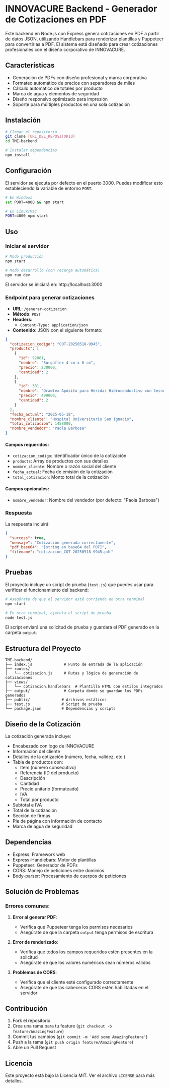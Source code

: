 # INNOVACURE Backend - Generador de Cotizaciones en PDF

Este backend en Node.js con Express genera cotizaciones en PDF a partir de datos JSON, utilizando Handlebars para renderizar plantillas y Puppeteer para convertirlas a PDF. El sistema está diseñado para crear cotizaciones profesionales con el diseño corporativo de INNOVACURE.

## Características

- Generación de PDFs con diseño profesional y marca corporativa
- Formateo automático de precios con separadores de miles
- Cálculo automático de totales por producto
- Marca de agua y elementos de seguridad
- Diseño responsivo optimizado para impresión
- Soporte para múltiples productos en una sola cotización

## Instalación

```bash
# Clonar el repositorio
git clone [URL_DEL_REPOSITORIO]
cd TME-backend

# Instalar dependencias
npm install
```

## Configuración

El servidor se ejecuta por defecto en el puerto 3000. Puedes modificar esto estableciendo la variable de entorno `PORT`:

```bash
# En Windows
set PORT=4000 && npm start

# En Linux/Mac
PORT=4000 npm start
```

## Uso

### Iniciar el servidor

```bash
# Modo producción
npm start

# Modo desarrollo (con recarga automática)
npm run dev
```

El servidor se iniciará en: http://localhost:3000

### Endpoint para generar cotizaciones

- **URL**: `/generar-cotizacion`
- **Método**: `POST`
- **Headers**: 
  - `Content-Type: application/json`
- **Contenido**: JSON con el siguiente formato:

```json
{
  "cotizacion_codigo": "COT-20250518-9945",
  "products": [
    {
      "id": 92001,
      "nombre": "Surgaflex 4 cm x 6 cm",
      "precio": 230000,
      "cantidad": 2
    },
    {
      "id": 301,
      "nombre": "Drawtex Apósito para Heridas Hidroconductivo con tecnología LevaFiber 7,5 X 7,5 cm",
      "precio": 499000,
      "cantidad": 2
    }
  ],
  "fecha_actual": "2025-05-18",
  "nombre_cliente": "Hospital Universitario San Ignacio",
  "total_cotizacion": 1458000,
  "nombre_vendedor": "Paola Barbosa"
}
```

#### Campos requeridos:
- `cotizacion_codigo`: Identificador único de la cotización
- `products`: Array de productos con sus detalles
- `nombre_cliente`: Nombre o razón social del cliente
- `fecha_actual`: Fecha de emisión de la cotización
- `total_cotizacion`: Monto total de la cotización

#### Campos opcionales:
- `nombre_vendedor`: Nombre del vendedor (por defecto: "Paola Barbosa")

### Respuesta

La respuesta incluirá:

```json
{
  "success": true,
  "mensaje": "Cotización generada correctamente",
  "pdf_base64": "[string en base64 del PDF]",
  "filename": "cotizacion_COT-20250518-9945.pdf"
}
```

## Pruebas

El proyecto incluye un script de prueba (`test.js`) que puedes usar para verificar el funcionamiento del backend:

```bash
# Asegúrate de que el servidor esté corriendo en otra terminal
npm start

# En otra terminal, ejecuta el script de prueba
node test.js
```

El script enviará una solicitud de prueba y guardará el PDF generado en la carpeta `output`.

## Estructura del Proyecto

```
TME-backend/
├── index.js              # Punto de entrada de la aplicación
├── routes/
│   └── cotizacion.js     # Rutas y lógica de generación de cotizaciones
├── views/
│   └── cotizacion.handlebars  # Plantilla HTML con estilos integrados
├── output/               # Carpeta donde se guardan los PDFs generados
├── public/              # Archivos estáticos
├── test.js              # Script de prueba
└── package.json         # Dependencias y scripts
```

## Diseño de la Cotización

La cotización generada incluye:

- Encabezado con logo de INNOVACURE
- Información del cliente
- Detalles de la cotización (número, fecha, validez, etc.)
- Tabla de productos con:
  - Item (número consecutivo)
  - Referencia (ID del producto)
  - Descripción
  - Cantidad
  - Precio unitario (formateado)
  - IVA
  - Total por producto
- Subtotal e IVA
- Total de la cotización
- Sección de firmas
- Pie de página con información de contacto
- Marca de agua de seguridad

## Dependencias

- Express: Framework web
- Express-Handlebars: Motor de plantillas
- Puppeteer: Generador de PDFs
- CORS: Manejo de peticiones entre dominios
- Body-parser: Procesamiento de cuerpos de peticiones

## Solución de Problemas

### Errores comunes:

1. **Error al generar PDF**:
   - Verifica que Puppeteer tenga los permisos necesarios
   - Asegúrate de que la carpeta `output` tenga permisos de escritura

2. **Error de renderizado**:
   - Verifica que todos los campos requeridos estén presentes en la solicitud
   - Asegúrate de que los valores numéricos sean números válidos

3. **Problemas de CORS**:
   - Verifica que el cliente esté configurado correctamente
   - Asegúrate de que las cabeceras CORS estén habilitadas en el servidor

## Contribución

1. Fork el repositorio
2. Crea una rama para tu feature (`git checkout -b feature/AmazingFeature`)
3. Commit tus cambios (`git commit -m 'Add some AmazingFeature'`)
4. Push a la rama (`git push origin feature/AmazingFeature`)
5. Abre un Pull Request

## Licencia

Este proyecto está bajo la Licencia MIT. Ver el archivo `LICENSE` para más detalles. 